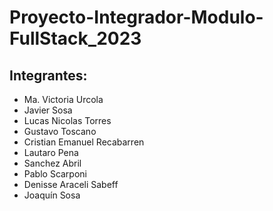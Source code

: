 # Proyecto-Integrador-Modulo-FullStack_2023

## Integrantes:
* Ma. Victoria Urcola
* Javier Sosa
* Lucas Nicolas Torres
* Gustavo Toscano
* Cristian Emanuel Recabarren
* Lautaro Pena
* Sanchez Abril
* Pablo Scarponi
* Denisse Araceli Sabeff
* Joaquín Sosa

